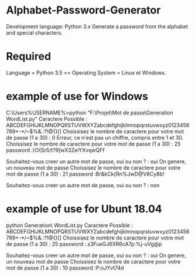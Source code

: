 # Alphabet-Password-Generator
Development language: Python 3.x  Generate a password from the alphabet and special characters.

# Required
Language = Python 3.5 <=
Operating System = Linux et Windows.

# example of use for Windows
C:\Users\%USERNAME%>python "F:\Projet\Mot de passe\Generation WordList.py"
Caractere Possible : ABCDEFGHIJKLMNOPQRSTUVWXYZabcdefghijklmnopqrstuvwxyz0123456789+-*/~$%&.:?!@{}[]
Choissisez le nombre de caractere pour votre mot de passe (1 a 30) : 0
Erreur, ce n'est pas un chiffre, compris entre 1 et 30.
Choissisez le nombre de caractere pour votre mot de passe (1 a 30) : 25
password :}O{Sr5/t?9]wX3ZeiYXvqwQFf

Souhaitez-vous creer un autre mot de passe, oui ou non ? : oui
On genere, un nouveau mot de passe
Choissisez le nombre de caractere pour votre mot de passe (1 a 30) : 21
password :Br&kCk{Rn%JwD@V8Cy8b!


Souhaitez-vous creer un autre mot de passe, oui ou non ? : non

# example of use for Ubunt 18.04
python Generation\ WordList.py
Caractere Possible : ABCDEFGHIJKLMNOPQRSTUVWXYZabcdefghijklmnopqrstuvwxyz0123456789+-*/~$%&.:?!@{}[]
Choissisez le nombre de caractere pour votre mot de passe (1 a 30) : 25
password :.s3FueGJ6XR6cA7p:%j-uVg@p


Souhaitez-vous creer un autre mot de passe, oui ou non ? : oui
On genere, un nouveau mot de passe
Choissisez le nombre de caractere pour votre mot de passe (1 a 30) : 10
password :P:oJYvt74d
